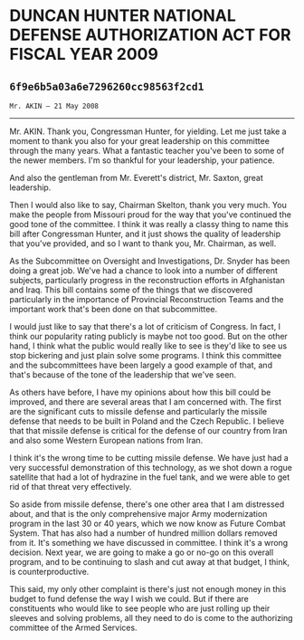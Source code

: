 # DUNCAN HUNTER NATIONAL DEFENSE AUTHORIZATION ACT FOR FISCAL YEAR 2009
## `6f9e6b5a03a6e7296260cc98563f2cd1`
`Mr. AKIN — 21 May 2008`

---


Mr. AKIN. Thank you, Congressman Hunter, for yielding. Let me just 
take a moment to thank you also for your great leadership on this 
committee through the many years. What a fantastic teacher you've been 
to some of the newer members. I'm so thankful for your leadership, your 
patience.

And also the gentleman from Mr. Everett's district, Mr. Saxton, great 
leadership.

Then I would also like to say, Chairman Skelton, thank you very much. 
You make the people from Missouri proud for the way that you've 
continued the good tone of the committee. I think it was really a 
classy thing to name this bill after Congressman Hunter, and it just 
shows the quality of leadership that you've provided, and so I want to 
thank you, Mr. Chairman, as well.

As the Subcommittee on Oversight and Investigations, Dr. Snyder has 
been doing a great job. We've had a chance to look into a number of 
different subjects, particularly progress in the reconstruction efforts 
in Afghanistan and Iraq. This bill contains some of the things that we 
discovered particularly in the importance of Provincial Reconstruction 
Teams and the important work that's been done on that subcommittee.

I would just like to say that there's a lot of criticism of Congress. 
In fact, I think our popularity rating publicly is maybe not too good. 
But on the other hand, I think what the public would really like to see 
is they'd like to see us stop bickering and just plain solve some 
programs. I think this committee and the subcommittees have been 
largely a good example of that, and that's because of the tone of the 
leadership that we've seen.

As others have before, I have my opinions about how this bill could 
be improved, and there are several areas that I am concerned with. The 
first are the significant cuts to missile defense and particularly the 
missile defense that needs to be built in Poland and the Czech 
Republic. I believe that that missile defense is critical for the 
defense of our country from Iran and also some Western European nations 
from Iran.



I think it's the wrong time to be cutting missile defense. We have 
just had a very successful demonstration of this technology, as we shot 
down a rogue satellite that had a lot of hydrazine in the fuel tank, 
and we were able to get rid of that threat very effectively.

So aside from missile defense, there's one other area that I am 
distressed about, and that is the only comprehensive major Army 
modernization program in the last 30 or 40 years, which we now know as 
Future Combat System. That has also had a number of hundred million 
dollars removed from it. It's something we have discussed in committee. 
I think it's a wrong decision. Next year, we are going to make a go or 
no-go on this overall program, and to be continuing to slash and cut 
away at that budget, I think, is counterproductive.

This said, my only other complaint is there's just not enough money 
in this budget to fund defense the way I wish we could. But if there 
are constituents who would like to see people who are just rolling up 
their sleeves and solving problems, all they need to do is come to the 
authorizing committee of the Armed Services.